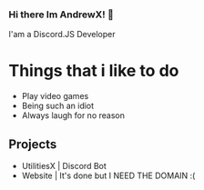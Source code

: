 ### Hi there Im AndrewX! 👋

I'am a Discord.JS Developer

# Things that i like to do
- Play video games
- Being such an idiot
- Always laugh for no reason

## Projects
- UtilitiesX | Discord Bot
- Website | It's done but I NEED THE DOMAIN :(
